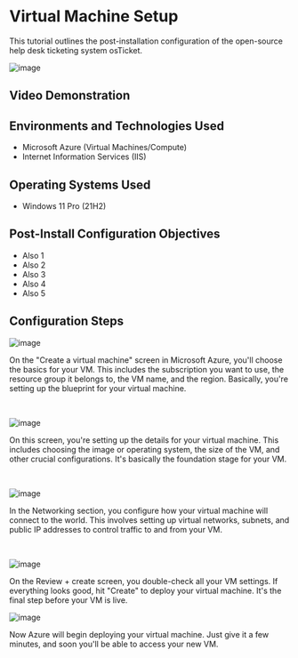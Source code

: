 <p align="center">
</p>

<h1>Virtual Machine Setup  </h1>
This tutorial outlines the post-installation configuration of the open-source help desk ticketing system osTicket.<br />

![image](https://github.com/user-attachments/assets/113eb46e-e468-4549-abf9-13e9d0a4e410)

<h2>Video Demonstration</h2>

<h2>Environments and Technologies Used</h2>

- Microsoft Azure (Virtual Machines/Compute)
- Internet Information Services (IIS)

<h2>Operating Systems Used</h2>

- Windows 11 Pro (21H2)

<h2>Post-Install Configuration Objectives</h2>

- Also 1
- Also 2
- Also 3
- Also 4
- Also 5

<h2>Configuration Steps</h2>

![image](https://github.com/user-attachments/assets/8f8fb944-49ca-4350-b18b-609df2495c0d)

<p>

</p>
<p>
On the "Create a virtual machine" screen in Microsoft Azure, you'll choose the basics for your VM. This includes the subscription you want to use, the resource group it belongs to, the VM name, and the region. Basically, you're setting up the blueprint for your virtual machine.

</p>
<br />

<p>
  
![image](https://github.com/user-attachments/assets/41e499be-ab5a-44f0-83fc-fc63f602fcb8)


</p>
<p>
On this screen, you're setting up the details for your virtual machine. This includes choosing the image or operating system, the size of the VM, and other crucial configurations. It's basically the foundation stage for your VM.

</p>
<br />

<p>

![image](https://github.com/user-attachments/assets/23bdda2f-2e95-4264-b38c-e31204465e0b)


</p>
<p>
In the Networking section, you configure how your virtual machine will connect to the world. This involves setting up virtual networks, subnets, and public IP addresses to control traffic to and from your VM.
</p>
<br />

![image](https://github.com/user-attachments/assets/65ee9fa0-2326-44bb-8afc-5dd2e7e41774)

On the Review + create screen, you double-check all your VM settings. If everything looks good, hit "Create" to deploy your virtual machine. It's the final step before your VM is live.

![image](https://github.com/user-attachments/assets/85e135ae-ca1f-4adb-bede-4ec018c79d14)

Now Azure will begin deploying your virtual machine. Just give it a few minutes, and soon you'll be able to access your new VM.
